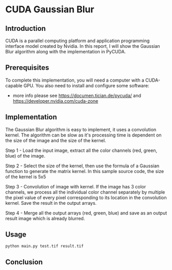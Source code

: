 CUDA Gaussian Blur
==================

Introduction
------------
CUDA is a parallel computing platform and application programming interface model created by Nvidia. 
In this report, I will show the Gaussian Blur algorithm along with the implementation in PyCUDA. 

Prerequisites
-------------
To complete this implementation, you will need a computer with a CUDA-capable GPU. You also need to install and
configure some software:

- more info please see https://documen.tician.de/pycuda/ and https://developer.nvidia.com/cuda-zone

Implementation
--------------
The Gaussian Blur algorithm is easy to implement, it uses a convolution kernel. The algorithm can be slow as it's
processing time is dependent on the size of the image and the size of the kernel.

Step 1 - Load the input image, extract all the color channels (red, green, blue) of the image.

Step 2 - Select the size of the kernel, then use the formula of a Gaussian function to generate the matrix kernel. In
this sample source code, the size of the kernel is 5x5

Step 3 - Convolution of image with kernel. If the image has 3 color channels, we process all the individual color
channel separately by multiple the pixel value of every pixel corresponding to its location in the convolution kernel.
Save the result in the output arrays.

Step 4 - Merge all the output arrays (red, green, blue) and save as an output result image which is already blurred.

Usage
-----

`python main.py test.tif result.tif`

Conclusion
----------
